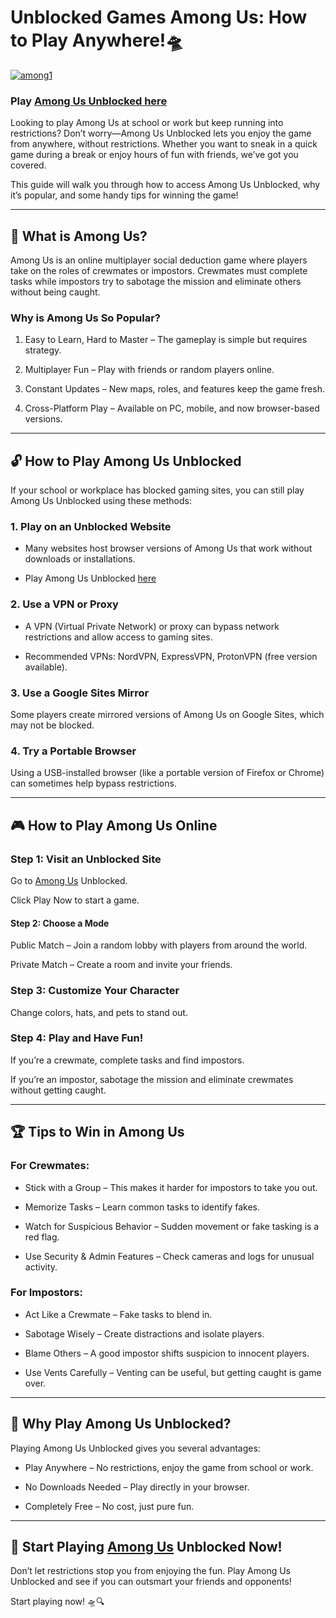 # Unblocked Games Among Us: How to Play Anywhere!🛸

[![among1](https://github.com/user-attachments/assets/e7d79817-fdba-4bc9-98a9-f0d2aab90ed8)](https://amongus-online.io/)

### Play [Among Us Unblocked here](https://amongus-online.io/)

Looking to play Among Us at school or work but keep running into restrictions? Don’t worry—Among Us Unblocked lets you enjoy the game from anywhere, without restrictions. Whether you want to sneak in a quick game during a break or enjoy hours of fun with friends, we’ve got you covered.

This guide will walk you through how to access Among Us Unblocked, why it’s popular, and some handy tips for winning the game!

---
## 🚀 What is Among Us?

Among Us is an online multiplayer social deduction game where players take on the roles of crewmates or impostors. Crewmates must complete tasks while impostors try to sabotage the mission and eliminate others without being caught.

### Why is Among Us So Popular?

1. Easy to Learn, Hard to Master – The gameplay is simple but requires strategy.

2. Multiplayer Fun – Play with friends or random players online.

3. Constant Updates – New maps, roles, and features keep the game fresh.

4. Cross-Platform Play – Available on PC, mobile, and now browser-based versions.

---
## 🔓 How to Play Among Us Unblocked

If your school or workplace has blocked gaming sites, you can still play Among Us Unblocked using these methods:

### 1. Play on an Unblocked Website

- Many websites host browser versions of Among Us that work without downloads or installations.

- Play Among Us Unblocked [here](https://amongus-online.io/)

### 2. Use a VPN or Proxy

- A VPN (Virtual Private Network) or proxy can bypass network restrictions and allow access to gaming sites.

- Recommended VPNs: NordVPN, ExpressVPN, ProtonVPN (free version available).

### 3. Use a Google Sites Mirror

Some players create mirrored versions of Among Us on Google Sites, which may not be blocked.

### 4. Try a Portable Browser

Using a USB-installed browser (like a portable version of Firefox or Chrome) can sometimes help bypass restrictions.

---
## 🎮 How to Play Among Us Online

### Step 1: Visit an Unblocked Site

Go to [Among Us](https://amongus-online.io/) Unblocked.

Click Play Now to start a game.

#### Step 2: Choose a Mode

Public Match – Join a random lobby with players from around the world.

Private Match – Create a room and invite your friends.

### Step 3: Customize Your Character

Change colors, hats, and pets to stand out.

### Step 4: Play and Have Fun!

If you’re a crewmate, complete tasks and find impostors.

If you’re an impostor, sabotage the mission and eliminate crewmates without getting caught.

---
## 🏆 Tips to Win in Among Us

### For Crewmates:

- Stick with a Group – This makes it harder for impostors to take you out.

- Memorize Tasks – Learn common tasks to identify fakes.

- Watch for Suspicious Behavior – Sudden movement or fake tasking is a red flag.

- Use Security & Admin Features – Check cameras and logs for unusual activity.

### For Impostors:

- Act Like a Crewmate – Fake tasks to blend in.

- Sabotage Wisely – Create distractions and isolate players.

- Blame Others – A good impostor shifts suspicion to innocent players.

- Use Vents Carefully – Venting can be useful, but getting caught is game over.

---
## 🎉 Why Play Among Us Unblocked?

Playing Among Us Unblocked gives you several advantages:

- Play Anywhere – No restrictions, enjoy the game from school or work.

- No Downloads Needed – Play directly in your browser.

- Completely Free – No cost, just pure fun.

---
## 🚀 Start Playing [Among Us](https://amongus-online.io/) Unblocked Now!

Don’t let restrictions stop you from enjoying the fun. Play Among Us Unblocked and see if you can outsmart your friends and opponents!

Start playing now! 🛸🔍

